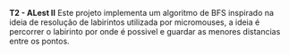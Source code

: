 **T2 - ALest II**
Este projeto implementa um algoritmo de BFS inspirado na ideia de resolução de labirintos utilizada por micromouses, a ideia é percorrer o labirinto por onde é possivel e guardar as menores distancias entre os pontos.
